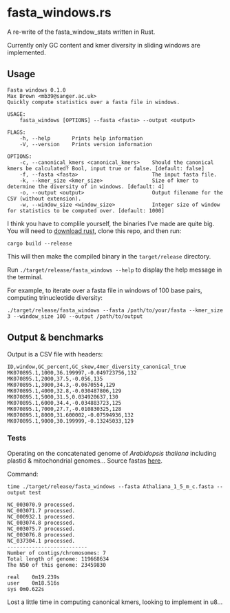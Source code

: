 # fasta_windows.rs

A re-write of the fasta_window_stats written in Rust.

Currently only GC content and kmer diversity in sliding windows are implemented.

## Usage

```
Fasta windows 0.1.0
Max Brown <mb39@sanger.ac.uk>
Quickly compute statistics over a fasta file in windows.

USAGE:
    fasta_windows [OPTIONS] --fasta <fasta> --output <output>

FLAGS:
    -h, --help       Prints help information
    -V, --version    Prints version information

OPTIONS:
    -c, --canonical_kmers <canonical_kmers>    Should the canonical kmers be calculated? Bool, input true or false. [default: false]
    -f, --fasta <fasta>                        The input fasta file.
    -k, --kmer_size <kmer_size>                Size of kmer to determine the diversity of in windows. [default: 4]
    -o, --output <output>                      Output filename for the CSV (without extension).
    -w, --window_size <window_size>            Integer size of window for statistics to be computed over. [default: 1000]
```

I think you have to complile yourself, the binaries I've made are quite big. You will need to <a href="https://www.rust-lang.org/tools/install">download rust</a>, clone this repo, and then run:

`cargo build --release`

This will then make the compiled binary in the `target/release` directory.

Run `./target/release/fasta_windows --help` to display the help message in the terminal.

For example, to iterate over a fasta file in windows of 100 base pairs, computing trinucleotide diversity:

`./target/release/fasta_windows --fasta /path/to/your/fasta --kmer_size 3 --window_size 100 --output /path/to/output`

## Output & benchmarks

Output is a CSV file with headers:

```
ID,window,GC_percent,GC_skew,4mer_diversity_canonical_true
MK070895.1,1000,36.199997,-0.049723756,132
MK070895.1,2000,37.5,-0.056,135
MK070895.1,3000,34.3,-0.0670554,129
MK070895.1,4000,32.8,-0.030487806,129
MK070895.1,5000,31.5,0.034920637,130
MK070895.1,6000,34.4,-0.034883723,125
MK070895.1,7000,27.7,-0.010830325,128
MK070895.1,8000,31.600002,-0.07594936,132
MK070895.1,9000,30.199999,-0.13245033,129
```

### Tests 

Operating on the concatenated genome of *Arabidopsis thaliana* including plastid & mitochondrial genomes... Source fastas <a href="https://www.ncbi.nlm.nih.gov/genome/?term=arabidopsis%20thaliana">here</a>.

Command:

`time ./target/release/fasta_windows --fasta Athaliana_1_5_m_c.fasta --output test`

```
NC_003070.9 processed.
NC_003071.7 processed.
NC_000932.1 processed.
NC_003074.8 processed.
NC_003075.7 processed.
NC_003076.8 processed.
NC_037304.1 processed.
--------------------------
Number of contigs/chromosomes: 7
Total length of genome: 119668634
The N50 of this genome: 23459830

real	0m19.239s
user	0m18.516s
sys	0m0.622s
```

Lost a little time in computing canonical kmers, looking to implement in u8...